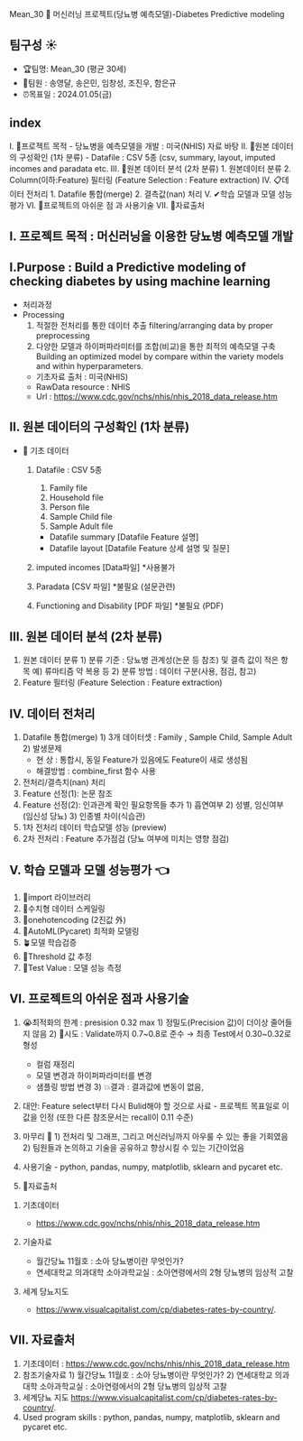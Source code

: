 Mean_30 🤖 머신러닝 프로젝트(당뇨병 예측모델)-Diabetes Predictive modeling

## 팀구성 :sunny:
  * 🏆팀명: Mean_30 (평균 30세)
  * 👥팀원 : 송영달, 송은민, 임창성, 조진우, 함은규
  * ⏰목표일 : 2024.01.05(금)

## index
  Ⅰ. 🏁프로젝트 목적 
    - 당뇨병을 예측모델을 개발 : 미국(NHIS) 자료 바탕
  Ⅱ. 📑원본 데이터의 구성확인 (1차 분류) 
    - Datafile : CSV 5종 (csv, summary, layout, imputed incomes and paradata etc.
  Ⅲ. 📑원본 데이터 분석 (2차 분류)
    1. 원본데이터 분류 
    2. Column(이하:Feature) 필터링 (Feature Selection : Feature extraction) 
  Ⅳ. 📋데이터 전처리 
    1. Datafile 통합(merge)
    2. 결측값(nan) 처리 
  Ⅴ. ✔학습 모델과 모델 성능평가
  Ⅵ. 🚨프로젝트의 아쉬운 점 과 사용기술
  Ⅶ. 📶자료출처

## Ⅰ. 프로젝트 목적 : 머신러닝을 이용한 당뇨병 예측모델 개발
## Ⅰ.Purpose : Build a Predictive modeling of checking diabetes by using machine learning
  * 처리과정
  * Processing
    1) 적절한 전처리를 통한 데이터 추출
       filtering/arranging data by proper preprocessing
    2) 다양한 모델과 하이퍼파라미터를 조합(비교)을 통한 최적의 예측모델 구축
       Building an optimized model by compare within the variety models and within hyperparameters.
    - 기초자료 출처 : 미국(NHIS)
    - RawData resource : NHIS
    - Url : https://www.cdc.gov/nchs/nhis/nhis_2018_data_release.htm

## Ⅱ. 원본 데이터의 구성확인 (1차 분류) 
* 📑 기초 데이터
  1. Datafile : CSV 5종
      1) Family file
      2) Household file
      3) Person file
      4) Sample Child file
      5) Sample Adult file
      - Datafile summary               [Datafile Feature 설명]
      - Datafile layout                   [Datafile Feature 상세 설명 및 질문]

  2. imputed incomes                  [Data파일]  *사용불가
  3. Paradata                             [CSV 파일]  *불필요 (설문관련)
  4. Functioning and Disability       [PDF 파일]  *불필요 (PDF)

## Ⅲ. 원본 데이터 분석 (2차 분류)
  1. 원본 데이터 분류
    1) 분류 기준 : 당뇨병 관계성(논문 등 참조) 및 결측 값이 적은 항목
     예) 류마티즘 약 복용 등
    2) 분류 방법 : 데이터 구분(사용, 점검, 참고)
  2. Feature 필터링 (Feature Selection : Feature extraction)   

## Ⅳ. 데이터 전처리
  1. Datafile 통합(merge) 
    1) 3개 데이터셋 : Family , Sample Child, Sample Adult
    2) 발생문제
       - 현      상 : 통합시, 동일 Feature가 있음에도 Feature이 새로 생성됨
       - 해결방법 : combine_first 함수 사용 
  2. 전처리/결측치(nan) 처리
  3. Feature 선정(1): 논문 참조
  4. Feature 선정(2): 인과관계 확인 필요항목들 추가
    1) 흡연여부 
    2) 성별, 임신여부(임신성 당뇨)
    3) 인종별 차이(식습관)
  5. 1차 전처리 데이터 학습모델 성능 (preview)
  6. 2차 전처리 : Feature 추가점검 (당뇨 여부에 미치는 영향 점검)

## Ⅴ. 학습 모델과 모델 성능평가 :point_left:
  1. 🌱import 라이브러리 
  2. 🌱수치형 데이터 스케일링
  3. 🌿onehotencoding (2진값 外)
  4. 🌿AutoML(Pycaret) 최적화 모델링
  5. 🪴모델 학습검증
  6. 🌲Threshold 값 추정
  7. 🍎Test Value : 모델 성능 측정

    
## Ⅵ. 프로젝트의 아쉬운 점과 사용기술
  1. 😭최적화의 한계 : presision 0.32 max 
    1) 정밀도(Precision 값)이 더이상 줄어들지 않음
    2) 💪시도  :  Validate까지 0.7~0.8로 준수 → 최종 Test에서 0.30~0.32로 형성
        - 컬럼 재정리
        - 모델 변경과 하이퍼파라미터를 변경 
        - 샘플링 방법 변경
    3) :collision:결과 : 결과값에 변동이 없음, 

  2. 대안: Feature select부터 다시 Bulid해야 할 것으로 사료
    - 프로젝트 목표일로 이 값을 인정 (또한 다른 참조문서는 recall이 0.11 수준)

  3. 마무리 :pray:
    1) 전처리 및 그래프, 그리고 머신러닝까지 아우룰 수 있는 좋을 기회였음
    2) 팀원들과 논의하고 기술을 공유하고 향상시킬 수 있는 기간이었음

  4. 사용기술
    - python, pandas, numpy, matplotlib, sklearn and pycaret etc.

  5. 💬자료출처 
   1) 기초데이터
       - https://www.cdc.gov/nchs/nhis/nhis_2018_data_release.htm

   2) 기술자료
       - 월간당뇨 11월호 :  소아 당뇨병이란 무엇인가? 
       - 연세대학교 의과대학 소아과학교실 : 소아연령에서의 2형 당뇨병의 임상적 고찰

   3) 세계 당뇨지도 
       - https://www.visualcapitalist.com/cp/diabetes-rates-by-country/. 


## Ⅶ. 자료출처
  1. 기초데이터 :  https://www.cdc.gov/nchs/nhis/nhis_2018_data_release.htm
  2. 참조기술자료
    1) 월간당뇨 11월호 :  소아 당뇨병이란 무엇인가?
    2) 연세대학교 의과대학 소아과학교실 : 소아연령에서의 2형 당뇨병의 임상적 고찰
  3. 세계당뇨 지도 
    https://www.visualcapitalist.com/cp/diabetes-rates-by-country/. 
  4. Used program skills : python, pandas, numpy, matplotlib, sklearn and pycaret etc.




